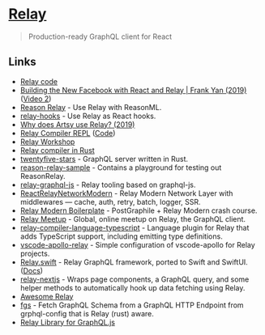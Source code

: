 # [Relay](https://relay.dev/)

> Production-ready GraphQL client for React

## Links

- [Relay code](https://github.com/facebook/relay)
- [Building the New Facebook with React and Relay | Frank Yan (2019)](https://www.youtube.com/watch?v=9JZHodNR184&list=PLPxbbTqCLbGHPxZpw4xj_Wwg8-fdNxJRh&index=3) ([Video 2](https://developers.facebook.com/videos/2019/building-the-new-facebookcom-with-react-graphql-and-relay/))
- [Reason Relay](https://github.com/zth/reason-relay) - Use Relay with ReasonML.
- [relay-hooks](https://github.com/relay-tools/relay-hooks) - Use Relay as React hooks.
- [Why does Artsy use Relay? (2019)](https://artsy.github.io/blog/2019/04/10/omakase-relay/)
- [Relay Compiler REPL](https://relay-compiler-repl.netlify.app/) ([Code](https://github.com/n1ru4l/relay-compiler-repl))
- [Relay Workshop](https://github.com/sibelius/relay-workshop)
- [Relay compiler in Rust](https://github.com/facebook/relay/tree/master/compiler/crates/relay-lsp/src)
- [twentyfive-stars](https://github.com/phated/twentyfive-stars) - GraphQL server written in Rust.
- [reason-relay-sample](https://github.com/zth/reason-relay-playground) - Contains a playground for testing out ReasonRelay.
- [relay-graphql-js](https://github.com/relay-tools/relay-graphql-js) - Relay tooling based on graphql-js.
- [ReactRelayNetworkModern](https://github.com/relay-tools/react-relay-network-modern) - Relay Modern Network Layer with middlewares — cache, auth, retry, batch, logger, SSR.
- [Relay Modern Boilerplate](https://github.com/enisdenjo/relay-modern-boilerplate) - PostGraphile + Relay Modern crash course.
- [Relay Meetup](https://relaymeetup.com/) - Global, online meetup on Relay, the GraphQL client.
- [relay-compiler-language-typescript](https://github.com/relay-tools/relay-compiler-language-typescript) - Language plugin for Relay that adds TypeScript support, including emitting type definitions.
- [vscode-apollo-relay](https://github.com/relay-tools/vscode-apollo-relay) - Simple configuration of vscode-apollo for Relay projects.
- [Relay.swift](https://github.com/relay-tools/Relay.swift) - Relay GraphQL framework, ported to Swift and SwiftUI. ([Docs](https://www.notion.so/Relay-swift-e6e1c35b170a4149940ff9c18c0b6875))
- [relay-nextjs](https://github.com/RevereCRE/relay-nextjs) - Wraps page components, a GraphQL query, and some helper methods to automatically hook up data fetching using Relay.
- [Awesome Relay](https://github.com/expede/awesome-relay)
- [fgs](https://github.com/maraisr/fgs) - Fetch GraphQL Schema from a GraphQL HTTP Endpoint from grphql-config that is Relay (rust) aware.
- [Relay Library for GraphQL.js](https://github.com/graphql/graphql-relay-js)
